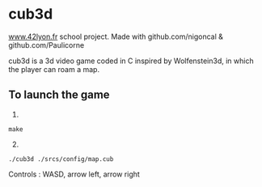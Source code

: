 # cub3d

www.42lyon.fr school project. Made with github.com/nigoncal & github.com/Paulicorne

cub3d is a 3d video game coded in C inspired by Wolfenstein3d, in which the player can roam a map.

## To launch the game
1)
```
make
```
2)
```
./cub3d ./srcs/config/map.cub
```
Controls : WASD, arrow left, arrow right
